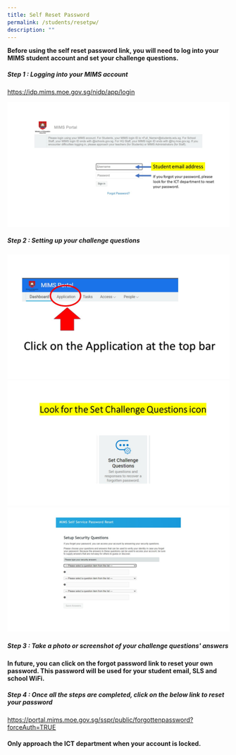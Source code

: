 ```yaml
---
title: Self Reset Password
permalink: /students/resetpw/
description: ""
---
```

**Before using the self reset password link, you will need to log into your MIMS student account and set your challenge questions.**

##### Step 1 : Logging into your MIMS account

https://idp.mims.moe.gov.sg/nidp/app/login

![MIMS](/images/spw%20(1).JPG)

##### Step 2 : Setting up your challenge questions
![](/images/spw%20(2).JPG)
![](/images/spw%20(3).JPG)
![](/images/spw%20(4).JPG)
##### Step 3 : Take a photo or screenshot of your challenge questions' answers

**In future, you can click on the forgot password link to reset your own password. This password will be used for your student email, SLS and school WiFi.**

##### Step 4 : Once all the steps are completed, click on the below link to reset your password

https://portal.mims.moe.gov.sg/sspr/public/forgottenpassword?forceAuth=TRUE



#### Only approach the ICT department when your account is locked.